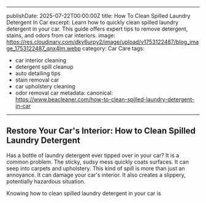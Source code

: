 
---
publishDate: 2025-07-22T00:00:00Z
title: How To Clean Spilled Laundry Detergent In Car
excerpt: Learn how to quickly clean spilled laundry detergent in your car. This guide offers expert tips to remove detergent, stains, and odors from car interiors.
image: https://res.cloudinary.com/dky6urpy2/image/upload/v1753122487/blog_image_1753122487_qnx4lm.webp
category: Car Care
tags:
  - car interior cleaning
  - detergent spill cleanup
  - auto detailing tips
  - stain removal car
  - car upholstery cleaning
  - odor removal car
metadata:
  canonical: https://www.beacleaner.com/how-to-clean-spilled-laundry-detergent-in-car
---

## Restore Your Car's Interior: How to Clean Spilled Laundry Detergent

Has a bottle of laundry detergent ever tipped over in your car? It is a common problem. The sticky, sudsy mess quickly coats surfaces. It can seep into carpets and upholstery. This kind of spill is more than just an annoyance. It can damage your car's interior. It also creates a slippery, potentially hazardous situation.

Knowing how to clean spilled laundry detergent in your car is